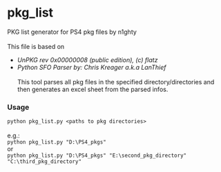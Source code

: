 # pkg_list
PKG list generator for PS4 pkg files by n1ghty
<br><br>
This file is based on
- *UnPKG rev 0x00000008 (public edition), (c) flatz*
- *Python SFO Parser by: Chris Kreager a.k.a LanThief*
<br><br>
This tool parses all pkg files in the specified directory/directories and then generates an excel sheet from the parsed infos.

### Usage
`python pkg_list.py <paths to pkg directories>`  
<br>
e.g.:  
`python pkg_list.py "D:\PS4_pkgs"`  
or  
`python pkg_list.py "D:\PS4_pkgs" "E:\second_pkg_directory" "C:\third_pkg_directory"`  